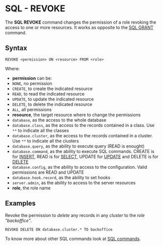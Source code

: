 # SQL - REVOKE

The **SQL REVOKE** command changes the permission of a role revoking the access to one or more resources. It works as opposite to the [SQL GRANT](SQL-Grant.md) command.

## Syntax

```
REVOKE <permission> ON <resource> FROM <role>
```

Where:
- **permission** can be:
 - `NONE`, no permission
 - `CREATE`, to create the indicated resource
 - `READ`, to read the indicated resource
 - `UPDATE`, to update the indicated resource
 - `DELETE`, to delete the indicated resource
 - `ALL`, all permissions
- **resource**, the target resource where to change the permissions
 - `database`, as the access to the whole database
 - `database.class`, as the access to the records contained in a class. Use <code>**</code> to indicate all the classes
 - `database.cluster`, as the access to the records contained in a cluster. Use <code>**</code> to indicate all the clusters
 - `database.query`, as the ability to execute query (READ is enought)
 - `database.command`, as the ability to execute SQL commands. CREATE is for [INSERT](SQL-Insert.md), READ is for [SELECT](SQL-Query.md), UPDATE for [UPDATE](SQL-Update.md) and DELETE is for [DELETE](SQL-Delete.md)
 - `database.config`, as the ability to access to the configuration. Valid permissions are READ and UPDATE
 - `database.hook.record`, as the ability to set hooks
 - `server.admin`, as the ability to access to the server resources
- **role**, the role name

## Examples

Revoke the permission to *delete* any records in any *cluster* to the *role "backoffice"*.

```
REVOKE DELETE ON database.cluster.* TO backoffice
```

To know more about other SQL commands look at [SQL commands](SQL.md).
